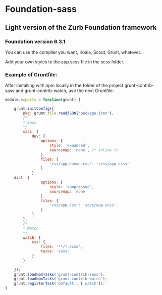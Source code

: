 # Foundation-sass

## Light version of the Zurb Foundation framework

### Foundation version 6.3.1

You can use the compiler you want, Koala, Scout, Grunt, whatever...

Add your own styles to the app.scss file in the scss folder.

### Example of Gruntfile:

After installing with npm locally in the folder of the project grunt-contrib-sass and grunt-contrib-watch, use the next Gruntfile:

```javascript
module.exports = function(grunt) {

    grunt.initConfig({
        pkg: grunt.file.readJSON('package.json'),        
        /*
        * Sass
        */
        sass: {
            dev: {
                options: {
                    style: 'expanded',
                    sourcemap: 'none', /* inline */
                },
                files: {
                    'css/app-human.css': 'scss/app.scss'
                }
            },
	dist: {
                options: {
                    style: 'compressed',
                    sourcemap: 'none'
                },
                files: {
                    'css/app.css': 'sass/app.scss'
                }
            }
        },
        /*
        * Watch
        */
        watch: {
            css: {
                files: '**/*.scss',
                tasks: 'sass'                
            }
        }
        
    });
    grunt.loadNpmTasks('grunt-contrib-sass');
    grunt.loadNpmTasks('grunt-contrib-watch');
    grunt.registerTask('default', ['watch']);
}
```
